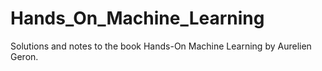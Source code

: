 # Hands_On_Machine_Learning
Solutions and notes to the book Hands-On Machine Learning by Aurelien Geron. 
